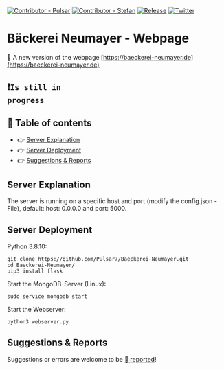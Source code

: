 [![Contributor - Pulsar](https://img.shields.io/badge/author-Pulsar7-lightgrey.svg?colorB=9900cc&style=flat-square)](https://github.com/Pulsar7)
[![Contributor - Stefan](https://img.shields.io/badge/author-Stefan572-lightgrey.svg?colorB=9901cc&style=flat-square)](https://github.com/Stefan572)
[![Release](https://img.shields.io/github/release/dmhendricks/file-icon-vectors.svg?style=flat-square)](https://github.com/Pulsar7/Baeckerei-Neumeyer/releases)
[![Twitter](https://img.shields.io/twitter/url/https/github.com/dmhendricks/file-icon-vectors.svg?style=social)](https://twitter.com/SevenPulsar)

# Bäckerei Neumayer - Webpage

:large_orange_diamond: A new version of the webpage [https://baeckerei-neumayer.de](https://baeckerei-neumayer.de)

## :heavy_exclamation_mark:<code>Is still in progress</code>

## :pushpin: Table of contents

* :point_right: [Server Explanation](#server-explanation)
* :point_right: [Server Deployment](#server-deployment)
* :point_right: [Suggestions & Reports](#suggestions--reports)

## Server Explanation

The server is running on a specific host and port (modify the config.json - File), default: host: 0.0.0.0 and port: 5000.

## Server Deployment
Python 3.8.10:

    git clone https://github.com/Pulsar7/Baeckerei-Neumayer.git
    cd Baeckerei-Neumayer/
    pip3 install flask

Start the MongoDB-Server (Linux):
    
    sudo service mongodb start

Start the Webserver:

    python3 webserver.py

## Suggestions & Reports

Suggestions or errors are welcome to be [:link: reported](https://github.com/Pulsar7/Baeckerei-Neumeyer/issues)!
